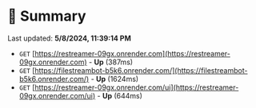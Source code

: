 # 📖 Summary
Last updated: **5/8/2024, 11:39:14 PM**

- `GET` [https://restreamer-09gx.onrender.com](https://restreamer-09gx.onrender.com) - **Up** (387ms)
- `GET` [https://filestreambot-b5k6.onrender.com/](https://filestreambot-b5k6.onrender.com/) - **Up** (1624ms)
- `GET` [https://restreamer-09gx.onrender.com/ui](https://restreamer-09gx.onrender.com/ui) - **Up** (644ms)
